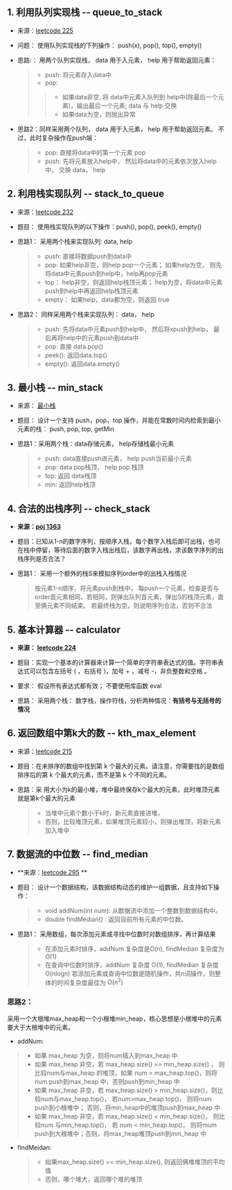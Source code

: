 
## 1. 利用队列实现栈 -- queue_to_stack

- 来源：[leetcode  225](https://leetcode-cn.com/problems/implement-stack-using-queues/)
- 问题： 使用队列实现栈的下列操作： push(x), pop(), top(), empty()
- 思路:： 用两个队列实现栈， data 用于入元素， help 用于帮助返回元素：
  > - push: 将元素存入data中
  > - pop: 
    >> - 如果data非空, 将 data中元素入队列到 help中(除最后一个元素)，输出最后一个元素; data 与 help 交换
    >> - 如果data为空，则抛出异常

- 思路2：同样采用两个队列， data 用于入元素， help 用于帮助返回元素。 不过，此时复杂操作在push端：
   > - pop: 直接将data中的第一个元素 pop
   > - push: 先将元素放入help中， 然后将data中的元素依次放入help中， 交换 data， help


## 2. 利用栈实现队列 -- stack_to_queue

- 来源：[leetcode 232](https://leetcode-cn.com/problems/implement-queue-using-stacks/)
- 题目： 使用栈实现队列的以下操作：push(), pop(), peek(), empty()

- 思路1： 采用两个栈来实现队列: data, help
  > - push: 直接将数据push到data中
  > - pop: 如果help非空，则help pop一个元素； 如果help为空， 则先将data中元素push到help中，help再pop元素
  > - top： help非空，则返回help栈顶元素； help为空，将data中元素push到help中再返回help栈顶元素
  > - empty： 如果help，data都为空，则返回 true

- 思路2： 同样采用两个栈来实现队列： data， help
    > - push: 先将data中元素push到help中， 然后将xpush到help， 最后再将help中的元素push到data中
    > - pop: 直接 data.pop()
    > - peek(): 返回data.top()
    > - empty(): 返回data.empty()


## 3. 最小栈 -- min_stack

- 来源： [最小栈](https://leetcode-cn.com/problems/min-stack/)

- 题目： 设计一个支持 push，pop，top 操作，并能在常数时间内检索到最小元素的栈： push, pop, top, getMin

- 思路1：采用两个栈：data存储元素， help存储栈最小元素
  > - push: data直接push进元素， help push当前最小元素
  > - pop: data pop栈顶， help pop 栈顶
  > - top: 返回 data栈顶
  > - min: 返回help栈顶

## 4. 合法的出栈序列 -- check_stack

- **来源：[poj 1363](http://poj.org/problem?id=1363)**
- 题目：已知从1-n的数字序列，按顺序入栈，每个数字入栈后即可出栈，也可在栈中停留，等待后面的数字入栈出栈后，该数字再出栈，求该数字序列的出栈序列是否合法？

- 思路1： 采用一个额外的栈S来模拟序列order中的出栈入栈情况
   > 按元素1-n顺序，将元素push到栈中， 每push一个元素，检查是否与 order首元素相同，若相同，则弹出队列首元素，弹出S的栈顶元素，直至俩元素不同结束。 若最终栈为空，则说明序列合法，否则不合法

## 5.   基本计算器 -- calculator

- **来源： [leetcode 224](https://leetcode-cn.com/problems/basic-calculator/)**

- 题目：实现一个基本的计算器来计算一个简单的字符串表达式的值。字符串表达式可以包含左括号 ( ，右括号 )，加号 + ，减号 -，非负整数和空格  。

- 要求： 假设所有表达式都有效； 不要使用库函数 eval

- 思路： 采用两个栈： 数字栈，操作符栈，分析两种情况：**有括号与无括号的情况**

## 6. 返回数组中第k大的数 -- kth_max_element

- 来源：[leetcode 215](https://leetcode-cn.com/problems/kth-largest-element-in-an-array/)

- 题目：在未排序的数组中找到第 k 个最大的元素。请注意，你需要找的是数组排序后的第 k 个最大的元素，而不是第 k 个不同的元素。

- 思路：采 用大小为k的最小堆，堆中最终保存k个最大的元素，此时堆顶元素就是第k个最大的元素
  > - 当堆中元素个数小于k时，新元素直接进堆，
  > - 否则，比较堆顶元素，如果堆顶元素较小，则弹出堆顶，将新元素加入堆中


## 7.  数据流的中位数 -- find_median

-  **来源：[leetcode 295](https://leetcode-cn.com/problems/find-median-from-data-stream/) **
-  题目： 设计一个数据结构，该数据结构动态的维护一组数据，且支持如下操作：
   > - void addNum(int num):  从数据流中添加一个整数到数据结构中。
   > - double findMedian() : 返回目前所有元素的中位数。

- 思路1： 采用数组，每次添加元素或寻找中位数时对数组排序，再计算结果
  > - 在添加元素时排序，addNum 复杂度是O(n), findMedian 复杂度为O(1)
  > - 在查询中位数时排序，addNum 复杂度 O(1), findMedian 复杂度O(nlogn)
  若添加元素或查询中位数是随机操作，共n词操作，则整体的时间复杂度最佳为 $O(n^2)$

### 思路2： 

采用一个大根堆max_heap和一个小根堆min_heap，核心思想是小根堆中的元素要大于大根堆中的元素。
 - addNum: 
  > - 如果 max_heap 为空，则将num插入到max_heap 中
  > - 如果 max_heap 非空，若 max_heap.size() == min_heap.size() ， 则比较num与max_heap 的堆顶，如果 num > max_heap.top()，则将num push到max_heap 中，否则push到min_heap 中
  > - 如果 max_heap 非空，若 max_heap.size() > min_heap.size()，则比较num与max_heap.top()， 若num>max_heap.top()， 则将num push到小根堆中； 否则，将min_heap中的堆顶push到max_heap 中
  > - 如果 max_heap 非空，若 max_heap.size() < min_heap.size()， 则比较num 与min_heap.top()， 若 num < min_heap.top()， 则将mum push到大根堆中；否则，将max_heap堆顶push到min_heap 中

- findMeidan:
  > - 如果max_heap.size() == min_heap.size(), 则返回俩堆堆顶的平均值
  > - 否则，哪个堆大，返回哪个堆的堆顶

  